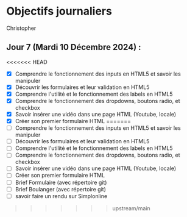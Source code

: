 # Objectifs journaliers

Christopher

## Jour 7 (Mardi 10 Décembre 2024) :

<<<<<<< HEAD
- [x] Comprendre le fonctionnement des inputs en HTML5 et savoir les manipuler
- [x] Découvrir les formulaires et leur validation en HTML5
- [x] Comprendre l'utilité et le fonctionnement des labels en HTML5
- [x] Comprendre le fonctionnement des dropdowns, boutons radio, et checkbox
- [x] Savoir insérer une vidéo dans une page HTML (Youtube, locale)
- [x] Créer son premier formulaire HTML
=======
- [ ] Comprendre le fonctionnement des inputs en HTML5 et savoir les manipuler
- [ ] Découvrir les formulaires et leur validation en HTML5
- [ ] Comprendre l'utilité et le fonctionnement des labels en HTML5
- [ ] Comprendre le fonctionnement des dropdowns, boutons radio, et checkbox
- [ ] Savoir insérer une vidéo dans une page HTML (Youtube, locale)
- [ ] Créer son premier formulaire HTML
- [ ] Brief Formulaire (avec répertoire git)
- [ ] Brief Boulanger  (avec répertoire git)
- [ ] savoir faire un rendu sur Simplonline
>>>>>>> upstream/main

